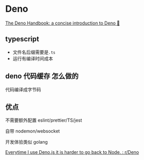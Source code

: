 # Deno

[The Deno Handbook: a concise introduction to Deno 🦕](https://flaviocopes.com/deno/)

## typescript

- 文件名后缀需要是`.ts`
- 运行有编译时间成本

## deno 代码缓存 怎么做的

代码编译成字节码

## 优点

不需要额外配置 eslint/prettier/TS/jest

自带 nodemon/websocket

开发体验类似 golang

[Everytime I use Deno.js it is harder to go back to Node. : r/Deno](https://www.reddit.com/r/Deno/comments/xumw5j/everytime_i_use_denojs_it_is_harder_to_go_back_to/)